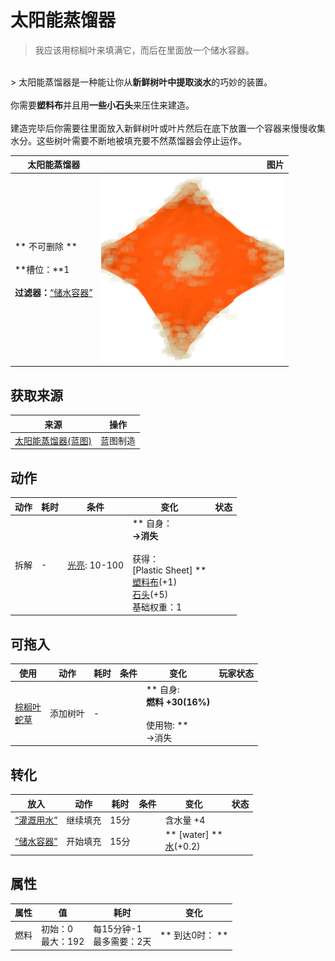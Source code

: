 # 太阳能蒸馏器  
> 我应该用棕榈叶来填满它，而后在里面放一个储水容器。  
<br>  
> 太阳能蒸馏器是一种能让你从<b>新鲜树叶中提取淡水</b>的巧妙的装置。<br><br>你需要<b>塑料布</b>并且用<b>一些小石头</b>来压住来建造。<br><br>建造完毕后你需要往里面放入新鲜树叶或叶片然后在底下放置一个容器来慢慢收集水分。这些树叶需要不断地被填充要不然蒸馏器会停止运作。  
  
  太阳能蒸馏器  |   图片   
 ----  |  ----:   
 ** 不可删除 **<br><br>**槽位：**1<br><br>**过滤器：**[“储水容器”](tag_WaterContainer.md)  |  <img decoding="async" src="Sprite/SolarStill.png" href="a.md" style="max-width:300px;max-height:300px;">   
  
## 获取来源  
来源  |  操作  
----  |  ----  
[太阳能蒸馏器(蓝图)](Bp_SolarStill.md)  |  蓝图制造  
## 动作  
动作  |  耗时  |  条件  |  变化  |  状态  
----  |  ----  |  ----  |  ----  |  ----  
拆解<br>  |  -  |  [光亮](Light.md): 10-100  |  ** 自身：**<br>→消失<br><br>** 获得： **<br>** [Plastic Sheet] **<br>  [塑料布](PlasticSheet.md)(+1)<br>  [石头](Stone.md)(+5)<br>基础权重：1  |    
## 可拖入  
使用  |  动作  |  耗时  |  条件  |  变化  |  玩家状态  
----  |  ----  |  ----  |  ----  |  ----  |  ----  
[棕榈叶](PalmFronds.md)<br>[蛇草](SnakeGrass.md)  |  添加树叶<br>  |  -  |    |  ** 自身: **<br>燃料  +30(16%)<br><br>** 使用物: **<br>→消失  |    
## 转化  
放入  |  动作  |  耗时  |  条件  |  变化  |  状态  
----  |  ----  |  ----  |  ----  |  ----  |  ----  
[“灌溉用水”](tag_WaterFresh.md)  |  继续填充  |  15分  |    |  含水量  +4  |    
[“储水容器”](tag_WaterContainer.md)  |  开始填充  |  15分  |    |  ** [water] **<br>[水](LQ_Water.md)(+0.2)<br>  |    
## 属性   
属性  |  值  |  耗时  |  变化  
----  |  ----  |  ----  |  ----  
燃料  |  初始：0<br>最大：192  |  每15分钟-1<br>最多需要：2天  |  ** 到达0时： **<br>  


<script>document.title="太阳能蒸馏器 - 卡牌生存百科 Card Survival Wiki";</script>